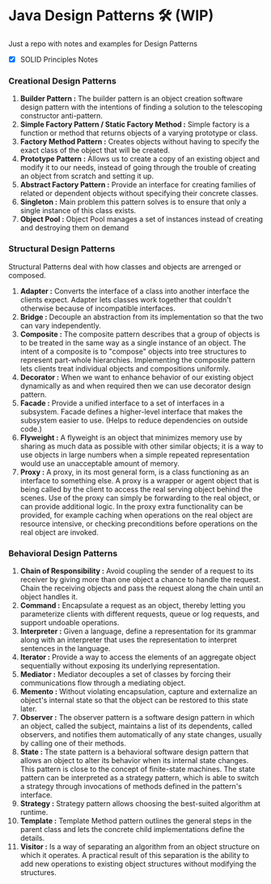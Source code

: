 # Java Design Patterns :hammer_and_wrench: (WIP)

Just a repo with notes and examples for Design Patterns

- [x] SOLID Principles Notes

### Creational Design Patterns

1. **Builder Pattern :** The builder pattern is an object creation software design pattern with the intentions of finding a solution to the telescoping constructor anti-pattern.
1. **Simple Factory Pattern / Static Factory Method :** Simple factory is a function or method that returns objects of a varying prototype or class.
1. **Factory Method Pattern :** Creates objects without having to specify the exact class of the object that will be created.
1. **Prototype Pattern :** Allows us to create a copy of an existing object and modify it to our needs, instead of going through the trouble of creating an object from scratch and setting it up.
1. **Abstract Factory Pattern :** Provide an interface for creating families of related or dependent objects without specifying their concrete classes.
1. **Singleton :** Main problem this pattern solves is to ensure that only a single instance of this class exists.
1. **Object Pool :** Object Pool manages a set of instances instead of creating and destroying them on demand

### Structural Design Patterns

Structural Patterns deal with how classes and objects are arrenged or composed.

1. **Adapter :** Converts the interface of a class into another interface the clients expect. Adapter lets classes work together that couldn't otherwise because of incompatible interfaces.
1. **Bridge :** Decouple an abstraction from its implementation so that the two can vary independently.
1. **Composite :** The composite pattern describes that a group of objects is to be treated in the same way as a single instance of an object. The intent of a composite is to "compose" objects into tree structures to represent part-whole hierarchies. Implementing the composite pattern lets clients treat individual objects and compositions uniformly.
1. **Decorator :** When we want to enhance behavior of our existing object dynamically as and when required then we can use decorator design pattern.
1. **Facade :** Provide a unified interface to a set of interfaces in a subsystem. Facade defines a higher-level interface that makes the subsystem easier to use. (Helps to reduce dependencies on outside code.)
1. **Flyweight :** A flyweight is an object that minimizes memory use by sharing as much data as possible with other similar objects; it is a way to use objects in large numbers when a simple repeated representation would use an unacceptable amount of memory.
1. **Proxy :** A proxy, in its most general form, is a class functioning as an interface to something else. A proxy is a wrapper or agent object that is being called by the client to access the real serving object behind the scenes. Use of the proxy can simply be forwarding to the real object, or can provide additional logic. In the proxy extra functionality can be provided, for example caching when operations on the real object are resource intensive, or checking preconditions before operations on the real object are invoked.

### Behavioral Design Patterns

1. **Chain of Responsibility :** Avoid coupling the sender of a request to its receiver by giving more than one object a chance to handle the request. Chain the receiving objects and pass the request along the chain until an object handles it.
1. **Command :** Encapsulate a request as an object, thereby letting you parameterize clients with different requests, queue or log requests, and support undoable operations.
1. **Interpreter :** Given a language, define a representation for its grammar along with an interpreter that uses the representation to interpret sentences in the language.
1. **Iterator :** Provide a way to access the elements of an aggregate object sequentially without exposing its underlying representation.
1. **Mediator :** Mediator decouples a set of classes by forcing their communications flow through a mediating object.
1. **Memento :** Without violating encapsulation, capture and externalize an object's internal state so that the object can be restored to this state later.
1. **Observer :** The observer pattern is a software design pattern in which an object, called the subject, maintains a list of its dependents, called observers, and notifies them automatically of any state changes, usually by calling one of their methods.
1. **State :** The state pattern is a behavioral software design pattern that allows an object to alter its behavior when its internal state changes. This pattern is close to the concept of finite-state machines. The state pattern can be interpreted as a strategy pattern, which is able to switch a strategy through invocations of methods defined in the pattern's interface.
1. **Strategy :** Strategy pattern allows choosing the best-suited algorithm at runtime.
1. **Template :** Template Method pattern outlines the general steps in the parent class and lets the concrete child implementations define the details.
1. **Visitor :** Is a way of separating an algorithm from an object structure on which it operates. A practical result of this separation is the ability to add new operations to existing object structures without modifying the structures.
